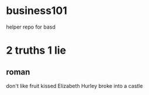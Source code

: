 # business101
helper repo for basd

# 2 truths 1 lie

## roman

don't like fruit
kissed Elizabeth Hurley
broke into a castle
